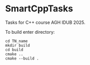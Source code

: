 # SmartCppTasks
Tasks for C++ course AGH IDUB 2025.

To build enter directory:
```
cd TN_name
mkdir build
cd build
cmake ..
cmake --build .
```
